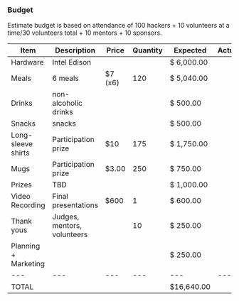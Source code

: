 ### Budget

Estimate budget is based on attendance of 100 hackers + 10 volunteers at a time/30 volunteers total + 10 mentors + 10 sponsors.

|Item               |Description          |Price    |Quantity   |Expected    |Actual   |Covered   |
|---                |---                  |---      |---        |---         |---      |---       |
|Hardware           |Intel Edison         |         |           |$ 6,000.00  |         |y         |
|Meals              |6 meals              |$7 (x6)  |120        |$ 5,040.00  |         |4/6       |
|Drinks             |non-alcoholic drinks |         |           |$   500.00  |         |          |
|Snacks             |snacks               |         |           |$   500.00  |         |          |
|Long-sleeve shirts |Participation prize  |$10      |175        |$ 1,750.00  |         |1/2       |
|Mugs               |Participation prize  |$3.00    |250        |$   750.00  |         |y         |                         
|Prizes             |TBD                  |         |           |$ 1,000.00  |         |y         |
|Video Recording    |Final presentations  |$600     |1          |$   600.00  |         |y         |
|Thank yous         |Judges, mentors, volunteers |  |10         |$   250.00  |         |          |
|Planning + Marketing |                   |         |           |$   250.00  |         |          |
|---                |---                  |---      |---        |---         |---      |---       |
|TOTAL              |                     |         |           |$16,640.00  |         |          |
